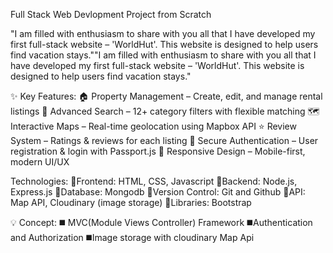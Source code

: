 Full Stack Web Devlopment Project from Scratch

 "I am filled with enthusiasm to share with you all that I have developed my first full-stack website – 'WorldHut'. This website is designed to help users find vacation stays.""I am filled with enthusiasm to share with you all that I have developed my first full-stack website – 'WorldHut'. This website is designed to help users find vacation stays."

✨ Key Features:
🏠 Property Management – Create, edit, and manage rental listings
🔎 Advanced Search – 12+ category filters with flexible matching
🗺️ Interactive Maps – Real-time geolocation using Mapbox API
⭐ Review System – Ratings & reviews for each listing
🔐 Secure Authentication – User registration & login with Passport.js
📱 Responsive Design – Mobile-first, modern UI/UX

Technologies:
🔷Frontend: HTML, CSS, Javascript
🔷Backend: Node.js, Express.js
🔷Database: Mongodb
🔷Version Control: Git and Github
🔷API: Map API,  Cloudinary (image storage)
🔷Libraries: Bootstrap

💡 Concept:
◼️ MVC(Module Views Controller) Framework
◼️Authentication and Authorization
◼️Image storage with cloudinary
Map Api 
